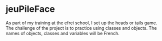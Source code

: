 # jeuPileFace
As part of my training at the efrei school, I set up the heads or tails game. The challenge of the project is to practice using classes and objects. The names of objects, classes and variables will be French.

